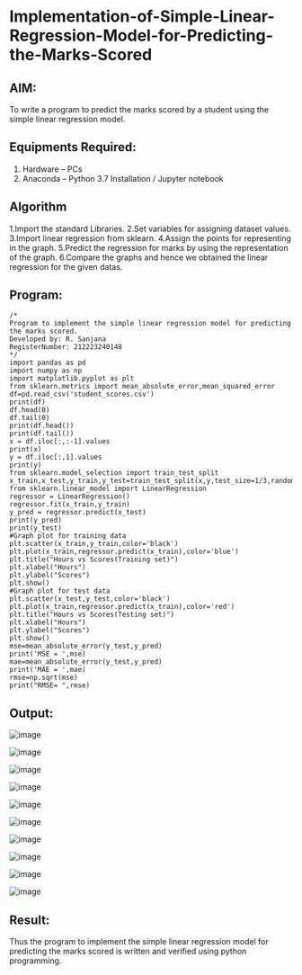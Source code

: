 # Implementation-of-Simple-Linear-Regression-Model-for-Predicting-the-Marks-Scored

## AIM:
To write a program to predict the marks scored by a student using the simple linear regression model.

## Equipments Required:
1. Hardware – PCs
2. Anaconda – Python 3.7 Installation / Jupyter notebook

## Algorithm
1.Import the standard Libraries.
2.Set variables for assigning dataset values.
3.Import linear regression from sklearn.
4.Assign the points for representing in the graph.
5.Predict the regression for marks by using the representation of the graph.
6.Compare the graphs and hence we obtained the linear regression for the given datas. 

## Program:
```
/*
Program to implement the simple linear regression model for predicting the marks scored.
Developed by: R. Sanjana
RegisterNumber: 212223240148
*/
import pandas as pd
import numpy as np
import matplotlib.pyplot as plt
from sklearn.metrics import mean_absolute_error,mean_squared_error
df=pd.read_csv('student_scores.csv')
print(df)
df.head(0)
df.tail(0)
print(df.head())
print(df.tail())
x = df.iloc[:,:-1].values
print(x)
y = df.iloc[:,1].values
print(y)
from sklearn.model_selection import train_test_split
x_train,x_test,y_train,y_test=train_test_split(x,y,test_size=1/3,random_state=0)
from sklearn.linear_model import LinearRegression
regressor = LinearRegression()
regressor.fit(x_train,y_train)
y_pred = regressor.predict(x_test)
print(y_pred)
print(y_test)
#Graph plot for training data
plt.scatter(x_train,y_train,color='black')
plt.plot(x_train,regressor.predict(x_train),color='blue')
plt.title("Hours vs Scores(Training set)")
plt.xlabel("Hours")
plt.ylabel("Scores")
plt.show()
#Graph plot for test data
plt.scatter(x_test,y_test,color='black')
plt.plot(x_train,regressor.predict(x_train),color='red')
plt.title("Hours vs Scores(Testing set)")
plt.xlabel("Hours")
plt.ylabel("Scores")
plt.show()
mse=mean_absolute_error(y_test,y_pred)
print('MSE = ',mse)
mae=mean_absolute_error(y_test,y_pred)
print('MAE = ',mae)
rmse=np.sqrt(mse)
print("RMSE= ",rmse)

```

## Output:
![image](https://github.com/user-attachments/assets/d5e9a552-6a47-4156-8185-89497356b603)

![image](https://github.com/user-attachments/assets/3510adf3-9266-4fde-a5ee-1f87d33508cd)

![image](https://github.com/user-attachments/assets/b65955c7-4f8e-4f20-986c-6e21d0ed4b43)

![image](https://github.com/user-attachments/assets/dddbafae-eed6-439b-9c78-caaa459e2f81)

![image](https://github.com/user-attachments/assets/0427bebc-b39b-4345-90dc-4daafbca3d72)

![image](https://github.com/user-attachments/assets/0e7c38a0-9dff-4a3f-9f4a-384b2170d6ab)

![image](https://github.com/user-attachments/assets/a0ff0bd6-f19b-4c7d-b500-316a47ebe2a0)

![image](https://github.com/user-attachments/assets/63bb195d-a859-4694-a6cd-bcecaefc53d9)

![image](https://github.com/user-attachments/assets/b05459c2-5061-4277-bb98-779d8ae1af96)

![image](https://github.com/user-attachments/assets/3eb88a00-d0b9-4edf-8ff6-2dc8c90db2c6)





## Result:
Thus the program to implement the simple linear regression model for predicting the marks scored is written and verified using python programming.
